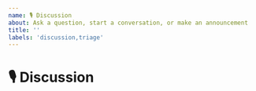 ```yaml
---
name: 🎙 Discussion
about: Ask a question, start a conversation, or make an announcement
title: ''
labels: 'discussion,triage'
---
```


<!---
Thanks for starting a discussion 😄! Before you submit, please read the following:

Search open/closed issues before submitting. Someone may have reported the same issue before.
-->

# 🎙 Discussion

<!--- Start your discussion here! -->

